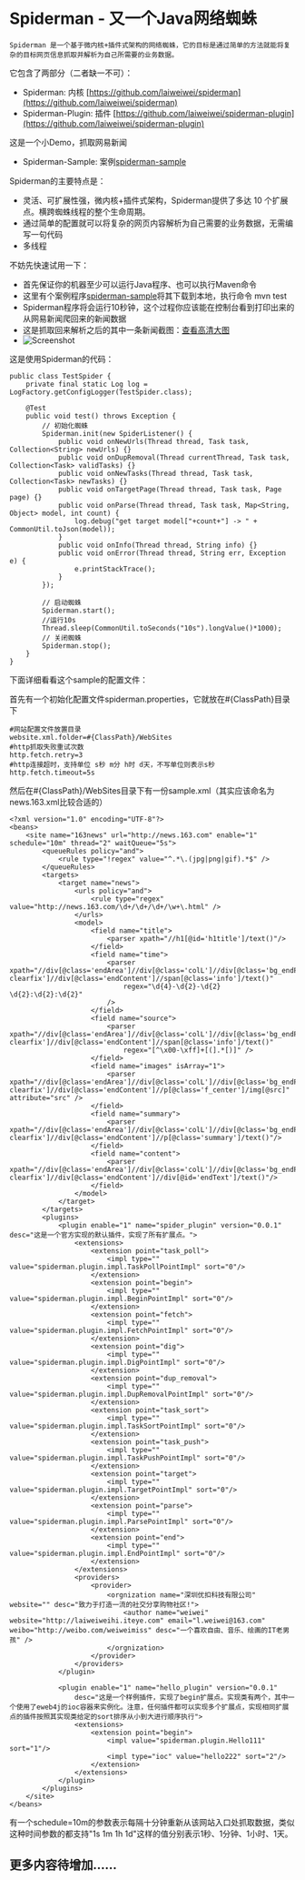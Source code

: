 Spiderman - 又一个Java网络蜘蛛
==========================================
    Spiderman 是一个基于微内核+插件式架构的网络蜘蛛，它的目标是通过简单的方法就能将复杂的目标网页信息抓取并解析为自己所需要的业务数据。

它包含了两部分（二者缺一不可）：

* Spiderman: 内核 [https://github.com/laiweiwei/spiderman](https://github.com/laiweiwei/spiderman) 
* Spiderman-Plugin: 插件 [https://github.com/laiweiwei/spiderman-plugin](https://github.com/laiweiwei/spiderman-plugin)

这是一个小Demo，抓取网易新闻
* Spiderman-Sample: 案例[spiderman-sample](https://github.com/laiweiwei/spiderman-sample)

Spiderman的主要特点是：

* 灵活、可扩展性强，微内核+插件式架构，Spiderman提供了多达 10 个扩展点。横跨蜘蛛线程的整个生命周期。
* 通过简单的配置就可以将复杂的网页内容解析为自己需要的业务数据，无需编写一句代码
* 多线程

不妨先快速试用一下：

* 首先保证你的机器至少可以运行Java程序、也可以执行Maven命令
* 这里有个案例程序[spiderman-sample](https://github.com/laiweiwei/spiderman-sample)将其下载到本地，执行命令 mvn test
* Spiderman程序将会运行10秒钟，这个过程你应该能在控制台看到打印出来的从网易新闻爬回来的新闻数据
* 这是抓取回来解析之后的其中一条新闻截图：[查看高清大图](http://dl.iteye.com/upload/picture/pic/119200/7d63d7fd-66a1-37cb-b079-790d8f73560e.png)
* ![Screenshot](http://dl.iteye.com/upload/picture/pic/119200/7d63d7fd-66a1-37cb-b079-790d8f73560e.png)

这是使用Spiderman的代码：

    public class TestSpider {
        private final static Log log = LogFactory.getConfigLogger(TestSpider.class);
   
    	@Test
    	public void test() throws Exception {
            // 初始化蜘蛛
    		Spiderman.init(new SpiderListener() {
    			public void onNewUrls(Thread thread, Task task, Collection<String> newUrls) {}
    			public void onDupRemoval(Thread currentThread, Task task, Collection<Task> validTasks) {}
    			public void onNewTasks(Thread thread, Task task, Collection<Task> newTasks) {}
    			public void onTargetPage(Thread thread, Task task, Page page) {}
    			public void onParse(Thread thread, Task task, Map<String, Object> model, int count) {
    				log.debug("get target model["+count+"] -> " + CommonUtil.toJson(model));
    			}
    			public void onInfo(Thread thread, String info) {}
    			public void onError(Thread thread, String err, Exception e) {
    				e.printStackTrace();
    			}
    		});
    
    		// 启动蜘蛛
    		Spiderman.start();
    		//运行10s
    		Thread.sleep(CommonUtil.toSeconds("10s").longValue()*1000);
    		// 关闭蜘蛛
    		Spiderman.stop();
    	}
    }

下面详细看看这个sample的配置文件：

首先有一个初始化配置文件spiderman.properties，它就放在#{ClassPath}目录下
 
    #网站配置文件放置目录
    website.xml.folder=#{ClassPath}/WebSites
    #http抓取失败重试次数
    http.fetch.retry=3
    #http连接超时，支持单位 s秒 m分 h时 d天，不写单位则表示s秒
    http.fetch.timeout=5s

然后在#{ClassPath}/WebSites目录下有一份sample.xml（其实应该命名为news.163.xml比较合适的）

    <?xml version="1.0" encoding="UTF-8"?>
    <beans>
        <site name="163news" url="http://news.163.com" enable="1" schedule="10m" thread="2" waitQueue="5s">
    		<queueRules policy="and">
    			<rule type="!regex" value="^.*\.(jpg|png|gif).*$" />
    		</queueRules>
    		<targets>
    			<target name="news">
    				<urls policy="and">
    					<rule type="regex" value="http://news.163.com/\d+/\d+/\d+/\w+\.html" />
    				</urls>
    				<model>
    					<field name="title">
    						<parser xpath="//h1[@id='h1title']/text()"/>
    					</field>
    					<field name="time">
    						<parser xpath="//div[@class='endArea']//div[@class='colL']//div[@class='bg_endPage_blue clearfix']//div[@class='endContent']//span[@class='info']/text()" 
    							regex="\d{4}-\d{2}-\d{2} \d{2}:\d{2}:\d{2}"
    						/>
    					</field>
    					<field name="source">
    						<parser xpath="//div[@class='endArea']//div[@class='colL']//div[@class='bg_endPage_blue clearfix']//div[@class='endContent']//span[@class='info']/text()" 
    							regex="[^\x00-\xff]+[(].*[)]" />
    					</field>
    					<field name="images" isArray="1">
    						<parser xpath="//div[@class='endArea']//div[@class='colL']//div[@class='bg_endPage_blue clearfix']//div[@class='endContent']//p[@class='f_center']/img[@src]" attribute="src" />
    					</field>
    					<field name="summary">
    						<parser xpath="//div[@class='endArea']//div[@class='colL']//div[@class='bg_endPage_blue clearfix']//div[@class='endContent']//p[@class='summary']/text()"/>
    					</field>
    					<field name="content">
    						<parser xpath="//div[@class='endArea']//div[@class='colL']//div[@class='bg_endPage_blue clearfix']//div[@class='endContent']//div[@id='endText']/text()"/>
    					</field>
    				</model>
    			</target>
    		</targets>
    		<plugins>
    			<plugin enable="1" name="spider_plugin" version="0.0.1" desc="这是一个官方实现的默认插件，实现了所有扩展点。">
    				<extensions>
    					<extension point="task_poll">
    						<impl type="" value="spiderman.plugin.impl.TaskPollPointImpl" sort="0"/>
    					</extension>
    					<extension point="begin">
    						<impl type="" value="spiderman.plugin.impl.BeginPointImpl" sort="0"/>
    					</extension>
    					<extension point="fetch">
    						<impl type="" value="spiderman.plugin.impl.FetchPointImpl" sort="0"/>
    					</extension>
    					<extension point="dig">
    						<impl type="" value="spiderman.plugin.impl.DigPointImpl" sort="0"/>
    					</extension>
    					<extension point="dup_removal">
    						<impl type="" value="spiderman.plugin.impl.DupRemovalPointImpl" sort="0"/>
    					</extension>
    					<extension point="task_sort">
    						<impl type="" value="spiderman.plugin.impl.TaskSortPointImpl" sort="0"/>
    					</extension>
    					<extension point="task_push">
    						<impl type="" value="spiderman.plugin.impl.TaskPushPointImpl" sort="0"/>
    					</extension>
    					<extension point="target">
    						<impl type="" value="spiderman.plugin.impl.TargetPointImpl" sort="0"/>
    					</extension>
    					<extension point="parse">
    						<impl type="" value="spiderman.plugin.impl.ParsePointImpl" sort="0"/>
    					</extension>
    					<extension point="end">
    						<impl type="" value="spiderman.plugin.impl.EndPointImpl" sort="0"/>
    					</extension>
    				</extensions>
    				<providers>
    					<provider>
    						<orgnization name="深圳优扣科技有限公司" website="" desc="致力于打造一流的社交分享购物社区!">
    							<author name="weiwei" website="http://laiweiweihi.iteye.com" email="l.weiwei@163.com" weibo="http://weibo.com/weiweimiss" desc="一个喜欢自由、音乐、绘画的IT老男孩" />
    						</orgnization>
    					</provider>
    				</providers>
    			</plugin>
    			
    			<plugin enable="1" name="hello_plugin" version="0.0.1" 
    				desc="这是一个样例插件，实现了begin扩展点。实现类有两个，其中一个使用了eweb4j的ioc容器来实例化。注意，任何插件都可以实现多个扩展点，实现相同扩展点的插件按照其实现类给定的sort排序从小到大进行顺序执行">
    				<extensions>
    					<extension point="begin">
    						<impl value="spiderman.plugin.Hello111" sort="1"/>
    						<impl type="ioc" value="hello222" sort="2"/>
    					</extension>
    				</extensions>
    			</plugin>
    		</plugins>
    	</site>
    </beans>

有一个schedule=10m的参数表示每隔十分钟重新从该网站入口处抓取数据，类似这种时间参数的都支持"1s 1m 1h 1d"这样的值分别表示1秒、1分钟、1小时、1天。

更多内容待增加......
----